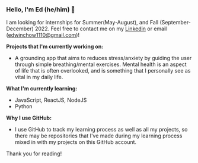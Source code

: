 ### Hello, I'm Ed (he/him) 👋

I am looking for internships for Summer(May-August), and Fall (September-December) 2022. Feel free to contact me on my [Linkedin](https://www.linkedin.com/in/edwin-chow-a45754176/) or email (edwinchow1110@gmail.com)!

**Projects that I'm currently working on:**
- A grounding app that aims to reduces stress/anxiety by guiding the user through simple breathing/mental exercises. Mental health is an aspect of life that is often overlooked, and is something that I personally see as vital in my daily life.

**What I'm currently learning:**
- JavaScript, ReactJS, NodeJS
- Python

**Why I use GitHub:**
- I use GitHub to track my learning process as well as all my projects, so there may be repositories that I've made during my learning process mixed in with my projects on this GitHub account. 

Thank you for reading!
<!---
ed423/ed423 is a ✨ special ✨ repository because its `README.md` (this file) appears on your GitHub profile.
You can click the Preview link to take a look at your changes.
--->
